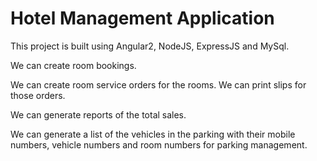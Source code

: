 # Hotel Management Application

This project is built using Angular2, NodeJS, ExpressJS and MySql.

We can create room bookings.

We can create room service orders for the rooms. We can print slips for those orders.

We can generate reports of the total sales. 

We can generate a list of the vehicles in the parking with their mobile numbers, vehicle numbers and room numbers for parking management.
